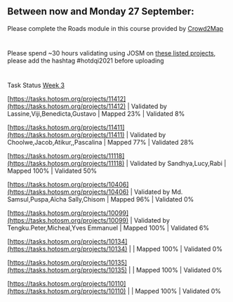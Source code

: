 
## Between now and Monday 27 September: 

Please complete the Roads module in this course provided by [Crowd2Map](https://canvas.instructure.com/enroll/JAHNEB)

#
Please spend ~30 hours validating using JOSM on [these listed projects](https://docs.google.com/spreadsheets/d/1v4fNOpFSlKZ3X9dMKJSZLvCgu-kHupqcfmjcGeqFrQc/edit#gid=0), please add the hashtag #hotdqi2021 before uploading

#
Task Status [Week 3](https://arahmandc.github.io/interns21/tasks/week3.html)


[https://tasks.hotosm.org/projects/11412](https://tasks.hotosm.org/projects/11412) | Validated by Lassine,Viji,Benedicta,Gustavo | Mapped 23% | Validated 8% 

[https://tasks.hotosm.org/projects/11411](https://tasks.hotosm.org/projects/11411) | Validated by Choolwe,Jacob,Atikur,,Pascalina  | Mapped 77%  | Validated 28% 

[https://tasks.hotosm.org/projects/11118](https://tasks.hotosm.org/projects/11118) | Validated by Sandhya,Lucy,Rabi | Mapped 100% | Validated 50%

[https://tasks.hotosm.org/projects/10406](https://tasks.hotosm.org/projects/10406) | Validated by Md. Samsul,Puspa,Aïcha Sally,Chisom | Mapped 96%  | Validated 0%

[https://tasks.hotosm.org/projects/10099](https://tasks.hotosm.org/projects/10099) | Validated by Tengku.Peter,Micheal,Yves Emmanuel | Mapped 100% | Validated 6%

[https://tasks.hotosm.org/projects/10134](https://tasks.hotosm.org/projects/10134) |   | Mapped 100%  | Validated 0%  

[https://tasks.hotosm.org/projects/10135](https://tasks.hotosm.org/projects/10135) |   | Mapped 100%  | Validated 0%  

[https://tasks.hotosm.org/projects/10110](https://tasks.hotosm.org/projects/10110) |   | Mapped 100%  |  Validated 0%